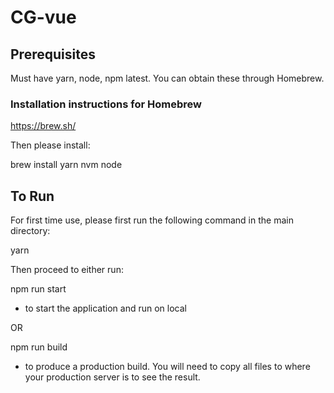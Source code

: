 # CG-vue

## Prerequisites
Must have yarn, node, npm latest. You can obtain these through Homebrew.

### Installation instructions for Homebrew
https://brew.sh/

Then please install:

brew install yarn nvm node

## To Run
For first time use, please first run the following command in the main directory:

yarn

Then proceed to either run:

npm run start

- to start the application and run on local

OR

npm run build

- to produce a production build. You will need to copy all files to where your production server is to see the result.
